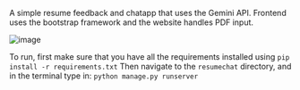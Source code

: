 A simple resume feedback and chatapp that uses the Gemini API. Frontend uses the bootstrap framework and the website handles PDF input.

![image](https://github.com/user-attachments/assets/b4fff3bd-8cb9-48cb-96e8-1a7009f1937a)

To run, first make sure that you have all the requirements installed using
`pip install -r requirements.txt`
Then navigate to the `resumechat` directory, and in the terminal type in:
`python manage.py runserver`
